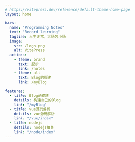 ```yaml
---
# https://vitepress.dev/reference/default-theme-home-page
layout: home

hero:
  name: "Programming Notes"
  text: "Record learning"
  tagline: 人生无常，大肠包小肠
  image:
    src: /logo.png
    alt: VitePress
  actions:
    - theme: brand
      text: 起步
      link: /notes
    - theme: alt
      text: Blog的搭建
      link: /myBlog

features:
  - title: Blog的搭建
    details: 构建自己的Blog
    link: "/myBlog"
  - title: vue源码解析
    details: vue源码解析
    link: "/vue/index"
  - title: nodejs
    details: nodejs相关
    link: "/node/index"
---
```

